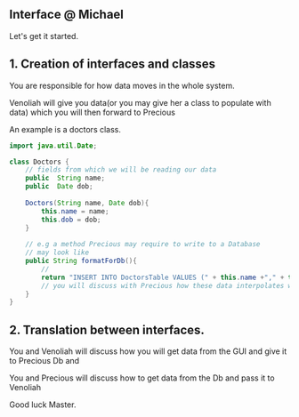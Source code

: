 ## Interface @ Michael

Let's get it started.

## 1. Creation of interfaces and classes
You are responsible for how data moves in the whole system.

Venoliah will give you data(or you may give her a class to populate with data) which you will then
forward to Precious

An example is a doctors class.
```java
import java.util.Date;

class Doctors {
    // fields from which we will be reading our data
    public  String name;
    public  Date dob;
    
    Doctors(String name, Date dob){
        this.name = name;
        this.dob = dob;
    }
    
    // e.g a method Precious may require to write to a Database
    // may look like
    public String formatForDb(){
        // 
        return "INSERT INTO DoctorsTable VALUES (" + this.name +"," + this.dob + ")";
        // you will discuss with Precious how these data interpolates with the interface
    }
}
```

## 2. Translation between interfaces.

You and Venoliah will discuss how you will get data from the GUI and give it to Precious Db and 

You and Precious will discuss how to get data from the Db and pass it to Venoliah



Good luck Master.